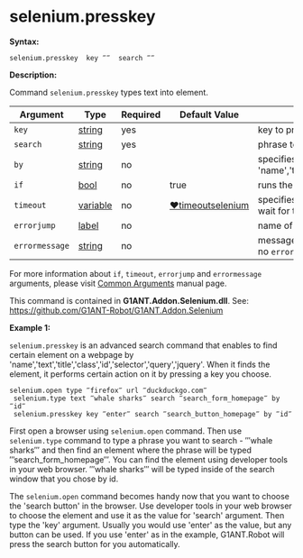 # selenium.presskey

**Syntax:**

```G1ANT
selenium.presskey  key ‴‴  search ‴‴ 
```

**Description:**

Command `selenium.presskey` types text into element. 

| Argument | Type | Required | Default Value | Description |
| -------- | ---- | -------- | ------------- | ----------- |
|`key`| [string](https://github.com/G1ANT-Robot/G1ANT.Manual/blob/master/G1ANT-Language/Structures/bool.md) | yes |   | key to press |
|`search`| [string](https://github.com/G1ANT-Robot/G1ANT.Manual/blob/master/G1ANT-Language/Structures/bool.md) | yes |   | phrase to find element by |
|`by`| [string](https://github.com/G1ANT-Robot/G1ANT.Manual/blob/master/G1ANT-Language/Structures/bool.md) | no |  | specifies an element selector, accepts 'name','text','title','class','id','selector','query','jquery' |
|`if`| [bool](https://github.com/G1ANT-Robot/G1ANT.Manual/blob/master/G1ANT-Language/Structures/bool.md) | no | true | runs the command only if condition is true |
|`timeout`| [variable](https://github.com/G1ANT-Robot/G1ANT.Manual/blob/master/G1ANT-Language/Special-Characters/variable.md) | no | [♥timeoutselenium](https://github.com/G1ANT-Robot/G1ANT.Manual/blob/master/G1ANT-Language/Variables/Special-Variables.md) | specifies time in milliseconds for G1ANT.Robot to wait for the command to be executed |
|`errorjump` | [label](https://github.com/G1ANT-Robot/G1ANT.Manual/blob/master/G1ANT-Language/Structures/bool.md) | no | | name of the label to jump to if given `timeout` expires |
|`errormessage`| [string](https://github.com/G1ANT-Robot/G1ANT.Manual/blob/master/G1ANT-Language/Structures/bool.md) | no |  | message that will be shown in case error occurs and no `errorjump` argument is specified |

For more information about `if`, `timeout`, `errorjump` and `errormessage` arguments, please visit [Common Arguments](https://github.com/G1ANT-Robot/G1ANT.Manual/blob/master/G1ANT-Language/Common-Arguments.md)  manual page.

This command is contained in **G1ANT.Addon.Selenium.dll**.
See: https://github.com/G1ANT-Robot/G1ANT.Addon.Selenium

**Example 1:**

`selenium.presskey` is an advanced search command that enables to find certain element on a webpage by 'name','text','title','class','id','selector','query','jquery'. When it finds the element, it performs certain action on it by pressing a key you choose.

```G1ANT
selenium.open type ‴firefox‴ url ‴duckduckgo.com‴
 selenium.type text ‴whale sharks‴ search ‴search_form_homepage‴ by ‴id‴
 selenium.presskey key ‴enter‴ search ‴search_button_homepage‴ by ‴id‴
```

First open a browser using `selenium.open` command.
Then use `selenium.type` command to  type a phrase you want to search - ‴whale sharks‴ and then find an element where the phrase will be typed ‴search_form_homepage‴. You can find the element using developer tools in your web browser. ‴whale sharks‴ will be typed inside of the search window that you chose by id.

 

The `selenium.open` command becomes handy now that you want to choose the 'search button' in the browser. Use developer tools in your web browser to choose the element and use it as the value for 'search' argument. Then type the 'key' argument. Usually you would use 'enter' as the value, but any button can be used. If you use 'enter' as in the example, G1ANT.Robot will press the search button for you automatically.


